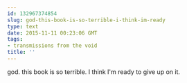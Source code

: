 ```yaml
---
id: 132967374854
slug: god-this-book-is-so-terrible-i-think-im-ready
type: text
date: 2015-11-11 00:23:06 GMT
tags:
- transmissions from the void
title: ''
---
```

god. this book is so terrible. I think I'm ready to give up on it.